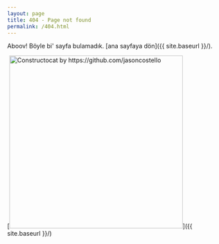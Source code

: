 ```yaml
---
layout: page
title: 404 - Page not found
permalink: /404.html
---
```


Aboov! Böyle bi' sayfa bulamadık. [ana sayfaya dön]({{ site.baseurl }}/).

[<img src="{{ site.baseurl }}/images/404.jpg" alt="Constructocat by https://github.com/jasoncostello" style="width: 400px;"/>]({{ site.baseurl }}/)
